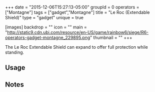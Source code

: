 +++
date = "2015-12-06T15:27:13-05:00"
groupId = 0
operators = ["Montagne"]
tags = ["gadget","Montagne"]
title = "Le Roc (Extendable Shield)"
type = "gadget"
unique = true

[images]
  backdrop = ""
  icon = ""
  main = "http://static9.cdn.ubi.com/resource/en-US/game/rainbow6/siege/R6-operators-gadget-montagne_229895.png"
  thumbnail = ""
+++

The Le Roc Extendable Shield can expand to offer full protection while standing.

## Usage

## Notes

